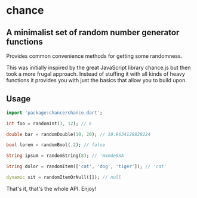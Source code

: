 # chance

## A minimalist set of random number generator functions
Provides common convenience methods for getting some randomness.

This was initially inspired by the great JavaScript library chance.js but then
took a more frugal approach. Instead of stuffing it with all kinds of heavy
functions it provides you with just the basics that allow you to build upon.

## Usage
```dart
import 'package:chance/chance.dart';

int foo = randomInt(3, 12); // 6

double bar = randomDouble(10, 20); // 10.9634128828224

bool lorem = randomBool(.2); // false

String ipsum = randomString(8); // 'Hxmde8XA'

String dolor = randomItem(['cat', 'dog', 'tiger']); // 'cat'

dynamic sit = randomItemOrNull([]); // null
```

That's it, that's the whole API. Enjoy!
